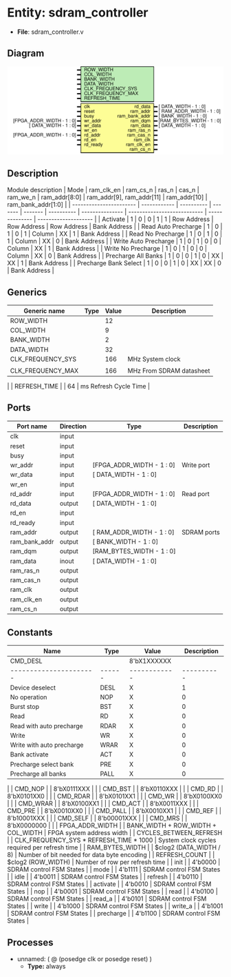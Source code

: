 # Entity: sdram_controller

- **File**: sdram_controller.v
## Diagram

![Diagram](readme.svg "Diagram")
## Description

 Module description
 | Mode | ram_clk_en | ram_cs_n | ras_n | cas_n | ram_we_n | ram_addr[8:0] | ram_addr[9], ram_addr[11] | ram_addr[10] | ram_bank_addr[1:0] |
 | ----------------------- | ------------ | ---------- | ------- | ------- | ---------- | --------------- | --------------------------- | -------------- | -------------------- |
 | Activate | 1 | 0 | 0 | 1 | 1 | Row Address | Row Address | Row Address | Bank Address |
 | Read Auto Precharge | 1 | 0 | 1 | 0 | 1 | Column | XX | 1 | Bank Address |
 | Read No Precharge | 1 | 0 | 1 | 0 | 1 | Column | XX | 0 | Bank Address |
 | Write Auto Precharge | 1 | 0 | 1 | 0 | 0 | Column | XX | 1 | Bank Address |
 | Write No Precharge | 1 | 0 | 1 | 0 | 0 | Column | XX | 0 | Bank Address |
 | Precharge All Banks | 1 | 0 | 0 | 1 | 0 | XX | XX | 1 | Bank Address |
 | Precharge Bank Select | 1 | 0 | 0 | 1 | 0 | XX | XX | 0 | Bank Address |

## Generics

| Generic name      | Type | Value | Description                 |
| ----------------- | ---- | ----- | --------------------------- |
| ROW_WIDTH         |      | 12    |                             |
| COL_WIDTH         |      | 9     |                             |
| BANK_WIDTH        |      | 2     |                             |
| DATA_WIDTH        |      | 32    |                             |
| CLK_FREQUENCY_SYS |      | 166   |  MHz System clock
          |
| CLK_FREQUENCY_MAX |      | 166   |  MHz From SDRAM datasheet
  |
| REFRESH_TIME      |      | 64    |  ms Refresh Cycle Time
     |
## Ports

| Port name     | Direction | Type                      | Description  |
| ------------- | --------- | ------------------------- | ------------ |
| clk           | input     |                           |              |
| reset         | input     |                           |              |
| busy          | input     |                           |              |
| wr_addr       | input     | [FPGA_ADDR_WIDTH - 1 : 0] |  Write port  |
| wr_data       | input     | [     DATA_WIDTH - 1 : 0] |              |
| wr_en         | input     |                           |              |
| rd_addr       | input     | [FPGA_ADDR_WIDTH - 1 : 0] |  Read port   |
| rd_data       | output    | [     DATA_WIDTH - 1 : 0] |              |
| rd_en         | input     |                           |              |
| rd_ready      | input     |                           |              |
| ram_addr      | output    | [ RAM_ADDR_WIDTH - 1 : 0] |  SDRAM ports |
| ram_bank_addr | output    | [     BANK_WIDTH - 1 : 0] |              |
| ram_dqm       | output    | [RAM_BYTES_WIDTH - 1 : 0] |              |
| ram_data      | inout     | [     DATA_WIDTH - 1 : 0] |              |
| ram_ras_n     | output    |                           |              |
| ram_cas_n     | output    |                           |              |
| ram_clk       | output    |                           |              |
| ram_clk_en    | output    |                           |              |
| ram_cs_n      | output    |                           |              |
## Constants

| Name                   | Type | Value                                   | Description                                                                                                                                                                                                                                                                                                                                                                                                                                                                                                                                                                                                                                                                                                                                                                                                                                                                                                                           |
| ---------------------- | ---- | --------------------------------------- | ------------------------------------------------------------------------------------------------------------------------------------------------------------------------------------------------------------------------------------------------------------------------------------------------------------------------------------------------------------------------------------------------------------------------------------------------------------------------------------------------------------------------------------------------------------------------------------------------------------------------------------------------------------------------------------------------------------------------------------------------------------------------------------------------------------------------------------------------------------------------------------------------------------------------------------- |
| CMD_DESL               |      | 8'bX1XXXXXX                             |  | Command | Code | ram_clk_en | ram_cs_n | ras_n | cas_n | ram_we_n | ram_bank_addr[1] | ram_bank_addr[0] | ram_addr[10] | 
  | ---------------------- | ------ | ------------ | ---------- | ------- | ------- | ---------- | ------------------ | ------------------ | -------------- | 
  | Device deselect  | DESL | X | 1 | X | X | X | X | X | X | 
  | No operation  | NOP | X | 0 | 1 | 1 | 1 | X | X | X | 
  | Burst stop  | BST | X | 0 | 1 | 1 | 0 | X | X | X | 
  | Read | RD | X | 0 | 1 | 0 | 1 | X | X | 0 | 
  | Read with auto precharge | RDAR | X | 0 | 1 | 0 | 1 | X | X | 1 | 
  | Write | WR | X | 0 | 1 | 0 | 0 | X | X | 0 | 
  | Write with auto precharge | WRAR | X | 0 | 1 | 0 | 0 | X | X | 1 | 
  | Bank activate  | ACT | X | 0 | 0 | 1 | 1 | X | X | X | 
  | Precharge select bank  | PRE | X | 0 | 0 | 1 | 0 | X | X | 0 | 
  | Precharge all banks  | PALL | X | 0 | 0 | 1 | 0 | X | X | 1 | 
  |
| CMD_NOP                |      | 8'bX0111XXX                             |                                                                                                                                                                                                                                                                                                                                                                                                                                                                                                                                                                                                                                                                                                                                                                                                                                                                                                                                       |
| CMD_BST                |      | 8'bX0110XXX                             |                                                                                                                                                                                                                                                                                                                                                                                                                                                                                                                                                                                                                                                                                                                                                                                                                                                                                                                                       |
| CMD_RD                 |      | 8'bX0101XX0                             |                                                                                                                                                                                                                                                                                                                                                                                                                                                                                                                                                                                                                                                                                                                                                                                                                                                                                                                                       |
| CMD_RDAR               |      | 8'bX0101XX1                             |                                                                                                                                                                                                                                                                                                                                                                                                                                                                                                                                                                                                                                                                                                                                                                                                                                                                                                                                       |
| CMD_WR                 |      | 8'bX0100XX0                             |                                                                                                                                                                                                                                                                                                                                                                                                                                                                                                                                                                                                                                                                                                                                                                                                                                                                                                                                       |
| CMD_WRAR               |      | 8'bX0100XX1                             |                                                                                                                                                                                                                                                                                                                                                                                                                                                                                                                                                                                                                                                                                                                                                                                                                                                                                                                                       |
| CMD_ACT                |      | 8'bX0011XXX                             |                                                                                                                                                                                                                                                                                                                                                                                                                                                                                                                                                                                                                                                                                                                                                                                                                                                                                                                                       |
| CMD_PRE                |      | 8'bX0010XX0                             |                                                                                                                                                                                                                                                                                                                                                                                                                                                                                                                                                                                                                                                                                                                                                                                                                                                                                                                                       |
| CMD_PALL               |      | 8'bX0010XX1                             |                                                                                                                                                                                                                                                                                                                                                                                                                                                                                                                                                                                                                                                                                                                                                                                                                                                                                                                                       |
| CMD_REF                |      | 8'b10001XXX                             |                                                                                                                                                                                                                                                                                                                                                                                                                                                                                                                                                                                                                                                                                                                                                                                                                                                                                                                                       |
| CMD_SELF               |      | 8'b00001XXX                             |                                                                                                                                                                                                                                                                                                                                                                                                                                                                                                                                                                                                                                                                                                                                                                                                                                                                                                                                       |
| CMD_MRS                |      | 8'bX0000000                             |                                                                                                                                                                                                                                                                                                                                                                                                                                                                                                                                                                                                                                                                                                                                                                                                                                                                                                                                       |
| FPGA_ADDR_WIDTH        |      | BANK_WIDTH + ROW_WIDTH + COL_WIDTH      |  FPGA system address width
                                                                                                                                                                                                                                                                                                                                                                                                                                                                                                                                                                                                                                                                                                                                                                                                                                                                                                           |
| CYCLES_BETWEEN_REFRESH |      | CLK_FREQUENCY_SYS * REFRESH_TIME * 1000 |  System clock cycles required per refresh time
                                                                                                                                                                                                                                                                                                                                                                                                                                                                                                                                                                                                                                                                                                                                                                                                                                                                                       |
| RAM_BYTES_WIDTH        |      | $clog2 (DATA_WIDTH / 8)                 |  Number of bit needed for data byte encoding
                                                                                                                                                                                                                                                                                                                                                                                                                                                                                                                                                                                                                                                                                                                                                                                                                                                                                         |
| REFRESH_COUNT          |      | $clog2 (ROW_WIDTH)                      |  Number of row per refresh time
                                                                                                                                                                                                                                                                                                                                                                                                                                                                                                                                                                                                                                                                                                                                                                                                                                                                                                      |
| init                   |      | 4'b0000                                 |  SDRAM control FSM
  States 
                                                                                                                                                                                                                                                                                                                                                                                                                                                                                                                                                                                                                                                                                                                                                                                                                                                                                                         |
| mode                   |      | 4'b1111                                 |  SDRAM control FSM
  States 
                                                                                                                                                                                                                                                                                                                                                                                                                                                                                                                                                                                                                                                                                                                                                                                                                                                                                                         |
| idle                   |      | 4'b0011                                 |  SDRAM control FSM
  States 
                                                                                                                                                                                                                                                                                                                                                                                                                                                                                                                                                                                                                                                                                                                                                                                                                                                                                                         |
| refresh                |      | 4'b0110                                 |  SDRAM control FSM
  States 
                                                                                                                                                                                                                                                                                                                                                                                                                                                                                                                                                                                                                                                                                                                                                                                                                                                                                                         |
| activate               |      | 4'b0010                                 |  SDRAM control FSM
  States 
                                                                                                                                                                                                                                                                                                                                                                                                                                                                                                                                                                                                                                                                                                                                                                                                                                                                                                         |
| nop                    |      | 4'b0001                                 |  SDRAM control FSM
  States 
                                                                                                                                                                                                                                                                                                                                                                                                                                                                                                                                                                                                                                                                                                                                                                                                                                                                                                         |
| read                   |      | 4'b0100                                 |  SDRAM control FSM
  States 
                                                                                                                                                                                                                                                                                                                                                                                                                                                                                                                                                                                                                                                                                                                                                                                                                                                                                                         |
| read_a                 |      | 4'b0101                                 |  SDRAM control FSM
  States 
                                                                                                                                                                                                                                                                                                                                                                                                                                                                                                                                                                                                                                                                                                                                                                                                                                                                                                         |
| write                  |      | 4'b1000                                 |  SDRAM control FSM
  States 
                                                                                                                                                                                                                                                                                                                                                                                                                                                                                                                                                                                                                                                                                                                                                                                                                                                                                                         |
| write_a                |      | 4'b1001                                 |  SDRAM control FSM
  States 
                                                                                                                                                                                                                                                                                                                                                                                                                                                                                                                                                                                                                                                                                                                                                                                                                                                                                                         |
| precharge              |      | 4'b1100                                 |  SDRAM control FSM
  States 
                                                                                                                                                                                                                                                                                                                                                                                                                                                                                                                                                                                                                                                                                                                                                                                                                                                                                                         |
## Processes
- unnamed: ( @ (posedge clk or posedge reset) )
  - **Type:** always
